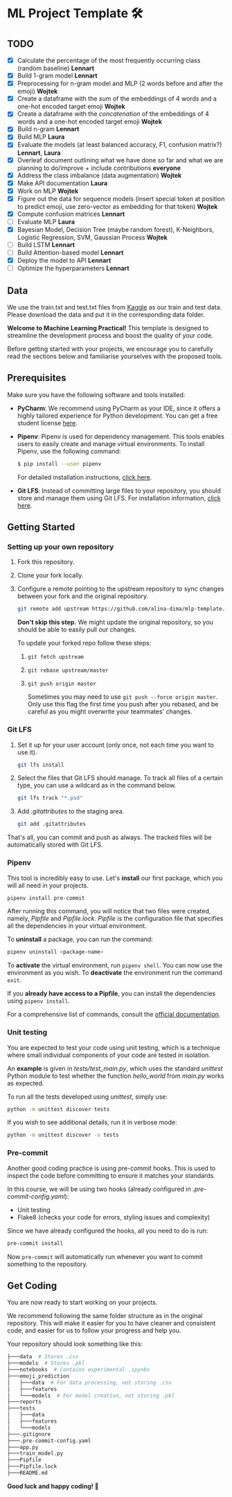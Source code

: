 # ML Project Template 🛠️

## TODO

- [X] Calculate the percentage of the most frequently occurring class (random baseline) __Lennart__
- [X] Build 1-gram model __Lennart__
- [X] Preprocessing for n-gram model and MLP (2 words before and after the emoji) __Wojtek__
- [X] Create a dataframe with the _sum_ of the embeddings of 4 words and a one-hot encoded target emoji __Wojtek__
- [X] Create a dataframe with the _concatenation_ of the embeddings of 4 words and a one-hot encoded target emoji  __Wojtek__
- [X] Build n-gram __Lennart__
- [X] Build MLP __Laura__
- [X] Evaluate the models (at least balanced accuracy, F1, confusion matrix?) __Lennart__, __Laura__
- [X] Overleaf document outlining what we have done so far and what we are planning to do/improve + include contributions __everyone__
- [x] Address the class imbalance (data augmentation) __Wojtek__
- [x] Make API documentation __Laura__
- [x] Work on MLP __Wojtek__
- [x] Figure out the data for sequence models (insert special token at position to predict emoji, use zero-vector as embedding for that token) __Wojtek__
- [x] Compute confusion matrices  __Lennart__
- [ ] Evaluate MLP  __Laura__
- [x] Bayesian Model, Decision Tree (maybe random forest), K-Neighbors, Logistic Regression, SVM, Gaussian Process __Wojtek__
- [ ] Build LSTM __Lennart__
- [ ] Build Attention-based model __Lennart__
- [x] Deploy the model to API __Lennart__
- [ ] Optimize the hyperparameters __Lennart__

## Data
We use the train.txt and test.txt files from
[Kaggle](https://www.kaggle.com/datasets/rexhaif/emojifydata-en?select=train.txt) as our train and test data.
Please download the data and put it in the corresponding data folder.

**Welcome to Machine Learning Practical!** This template is designed to streamline the development process and boost the quality of your code.

Before getting started with your projects, we encourage you to carefully read the sections below and familiarise yourselves with the proposed tools.

## Prerequisites
Make sure you have the following software and tools installed:

- **PyCharm**: We recommend using PyCharm as your IDE, since it offers a highly tailored experience for Python development. You can get a free student license [here](https://www.jetbrains.com/community/education/#students/).

- **Pipenv**: Pipenv is used for dependency management. This tools enables users to easily create and manage virtual environments. To install Pipenv, use the following command:
    ```bash
    $ pip install --user pipenv
    ```
    For detailed installation instructions, [click here](https://pipenv.pypa.io/en/latest/installation.html).

- **Git LFS**: Instead of committing large files to your repository, you should store and manage them using Git LFS. For installation information, [click here](https://github.com/git-lfs/git-lfs?utm_source=gitlfs_site&utm_medium=installation_link&utm_campaign=gitlfs#installing).

## Getting Started
### Setting up your own repository
1. Fork this repository.
2. Clone your fork locally.
3. Configure a remote pointing to the upstream repository to sync changes between your fork and the original repository.
   ```bash
   git remote add upstream https://github.com/alina-dima/mlp-template.git
   ```
   **Don't skip this step.** We might update the original repository, so you should be able to easily pull our changes.
   
   To update your forked repo follow these steps:
   1. `git fetch upstream`
   2. `git rebase upstream/master`
   3. `git push origin master`
      
      Sometimes you may need to use `git push --force origin master`. Only use this flag the first time you push after you rebased, and be careful as you might overwrite your teammates' changes.
### Git LFS
1. Set it up for your user account (only once, not each time you want to use it).
    ```bash
    git lfs install
    ```
2. Select the files that Git LFS should manage. To track all files of a certain type, you can use a wildcard as in the command below.
    ```bash
   git lfs track "*.psd"
    ```
3. Add _.gitattributes_ to the staging area.
    ```bash
    git add .gitattributes
    ```
That's all, you can commit and push as always. The tracked files will be automatically stored with Git LFS.

### Pipenv
This tool is incredibly easy to use. Let's **install** our first package, which you will all need in your projects.

```bash
pipenv install pre-commit
```

After running this command, you will notice that two files were created, namely, _Pipfile_ and _Pipfile.lock_. _Pipfile_ is the configuration file that specifies all the dependencies in your virtual environment.

To **uninstall** a package, you can run the command:
```bash
pipenv uninstall <package-name>
```

To **activate** the virtual environment, run `pipenv shell`. You can now use the environment as you wish. To **deactivate** the environment run the command `exit`.

If you **already have access to a Pipfile**, you can install the dependencies using `pipenv install`.

For a comprehensive list of commands, consult the [official documentation](https://pipenv.pypa.io/en/latest/cli.html).

### Unit testing
You are expected to test your code using unit testing, which is a technique where small individual components of your code are tested in isolation.

An **example** is given in _tests/test_main.py_, which uses the standard _unittest_ Python module to test whether the function _hello_world_ from _main.py_ works as expected.

To run all the tests developed using _unittest_, simply use:
```bash
python -m unittest discover tests
```
If you wish to see additional details, run it in verbose mode:
```bash
python -m unittest discover -v tests
```

### Pre-commit
Another good coding practice is using pre-commit hooks. This is used to inspect the code before committing to ensure it matches your standards.

In this course, we will be using two hooks (already configured in _.pre-commit-config.yaml_):
- Unit testing
- Flake8 (checks your code for errors, styling issues and complexity)

Since we have already configured the hooks, all you need to do is run:
```bash
pre-commit install
```
Now `pre-commit` will automatically run whenever you want to commit something to the repository.

## Get Coding
You are now ready to start working on your projects.

We recommend following the same folder structure as in the original repository. This will make it easier for you to have cleaner and consistent code, and easier for us to follow your progress and help you.

Your repository should look something like this:
```bash
├───data  # Stores .csv
├───models  # Stores .pkl
├───notebooks  # Contains experimental .ipynbs
├───emoji_prediction
│   ├───data  # For data processing, not storing .csv
│   ├───features
│   └───models  # For model creation, not storing .pkl
├───reports
├───tests
│   ├───data
│   ├───features
│   └───models
├───.gitignore
├───.pre-commit-config.yaml
├───app.py
├───train_model.py
├───Pipfile
├───Pipfile.lock
├───README.md
```

**Good luck and happy coding! 🚀**
